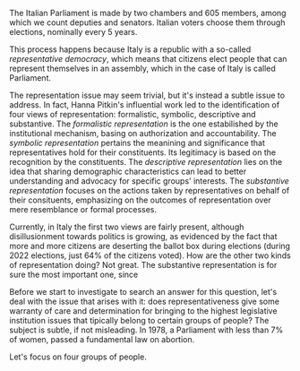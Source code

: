 The Italian Parliament is made by two chambers and 605 members, among which we count deputies and senators. Italian voters choose them through elections, nominally every 5 years.

This process happens because Italy is a republic with a so-called _representative democracy_, which means that citizens elect people that can represent themselves in an assembly, which in the case of Italy is called Parliament.

The representation issue may seem trivial, but it's instead a subtle issue to address. In fact, Hanna Pitkin's influential work led to the identification of four views of representation: formalistic, symbolic, descriptive and substantive. The _formalistic representation_ is the one estabilished by the institutional mechanism, basing on authorization and accountability. The _symbolic representation_ pertains the meanining and significance that representatives hold for their constituents. Its legitimacy is based on the recognition by the constituents. The _descriptive representation_ lies on the idea that sharing demographic characteristics can lead to better understanding and advocacy for specific groups' interests. The _substantive representation_ focuses on the actions taken by representatives on behalf of their consituents, emphasizing on the outcomes of representation over mere resemblance or formal processes. 

Currently, in Italy the first two views are fairly present, although disillusionment towards politics is growing, as evidenced by the fact that more and more citizens are deserting the ballot box during elections (during 2022 elections, just 64% of the citizens voted). How are the other two kinds of representation doing? Not great. The substantive representation is for sure the most important one, since 


Before we start to investigate to search an answer for this question, let's deal with the issue that arises with it: does representativeness give some warranty of care and determination for bringing to the highest legislative institution issues that tipically belong to certain groups of people? The subject is subtle, if not misleading. In 1978, a Parliament with less than 7% of women, passed a fundamental law on abortion. 


Let's focus on four groups of people.

